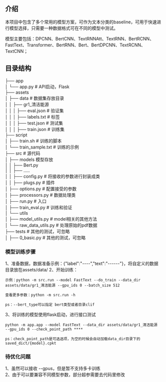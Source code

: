 ## 介绍
本项目中包含了多个常用的模型方案，可作为文本分类的baseline，可用于快速进行模型选择，只需要一种数据格式可在不同的模型中测试。

模型主要包括：DPCNN、BertCNN、TextRNNAtt、TextRNN、BertRCNN、FastText、Transformer、BertRNN、Bert、BertDPCNN、TextRCNN、TextCNN；


## 目录结构
├── app  
│     └── app.py # API启动，Flask  
├── assets  
│     ├── data # 数据集存放目录  
│     │     ├── gr1_清洁能源  
│     │     │     ├── eval.json # 验证集  
│     │     │     ├── labels.txt # 标签  
│     │     │     ├── test.json # 测试集  
│     │     │     ├── train.json # 训练集  
├── script  
│     ├── train.sh # 训练的脚本  
│     └── train_sample.txt # 训练的示例  
├── src  # 源代码  
│     ├── models  模型存放  
│     │     ├── Bert.py  
│     │     ├── .....   
│     │     ├── config.py  # 将接收的参数进行封装成类   
│     │     ├── plugs.py # 插件  
│     ├── options.py # 配置接受的参数  
│     ├── processors.py # 数据处理类  
│     ├── run.py # 入口  
│     ├── train_eval.py # 训练和验证  
│     └── utils   
│         ├── model_utils.py # model相关的其他方法  
│         └── raw_data_utils.py # 处理原始的pdf数据  
├── tests # 其他的测试，可忽略  
│     ├── 0_basic.py # 其他的测试，可忽略  

### 模型训练步骤
1、准备数据，数据准备示例：{"label":"----","text":"------"}，将自定义的数据目录放在assets/data/
2、开始训练：

    示例：python -m src.run --model FastText --do_train --data_dir assets/data/gr1_清洁能源 --gpu_ids 0 --batch_size 512
    
    查看更多参数：python -m src.run -h

    ps：--bert_type可以指定 bert类型或者目录clif

3、将训练的模型使用flask启动，进行接口测试

    python -m app.app --model FastText --data_dir assets/data/gr1_清洁能源 --gpu_ids 0 --check_point_path ****

    ps：check_point_path是可选选项，为空的时候会自动加载data_dir目录下的saved_dict/{model}.cpkt

### 待优化问题
1、虽然可以接收 --gpus，但是暂不支持多卡训练  
2、由于可以要兼容不同模型参数，部分超参需要去代码里修改